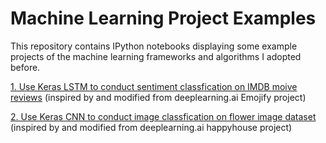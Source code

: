 # Machine Learning Project Examples
This repository contains IPython notebooks displaying some example projects of the machine learning frameworks and algorithms I adopted before. 

[1. Use Keras LSTM to conduct sentiment classfication on IMDB moive reviews](https://nbviewer.jupyter.org/github/lawrencechiukj/machine-learning-project-examples/blob/master/imdb-reviews-sentiment-classification.ipynb) (inspired by and modified from deeplearning.ai Emojify project)

[2. Use Keras CNN to conduct image classfication on flower image dataset](https://nbviewer.jupyter.org/github/lawrencechiukj/machine-learning-project-examples/blob/master/flower-image-classification.ipynb) (inspired by and modified from deeplearning.ai happyhouse project)
